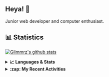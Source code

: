 ## Heya! 👋

Junior web developer and computer enthusiast.

## 📊 Statistics

[![Glimmrz's github stats](https://github-readme-stats.vercel.app/api?username=glimmrz&theme=dark&count_private=true)](https://github.com/anuraghazra/github-readme-stats)

<details>
  <summary><strong>📈 Languages & Stats</strong></summary>
  <img src="https://github-readme-stats.vercel.app/api?username=bunningss&show_icons=true&theme=dark&hide_border=true"
       alt="Tayef's GitHub stats" />
  <img src="https://github-readme-stats.vercel.app/api/top-langs/?username=bunningss&show_icons=true&theme=dark&hide_border=true&layout=compact&langs_count=10"
       alt="Tayef's Top GitHub Languages" />
</details>

<details>
<summary><strong> :zap: My Recent Activities </strong></summary>

<!-- ACTIVITY-LIST:START -->
- [glimmrz pushed to master in glimmrz/borobasket](https://github.com/glimmrz/borobasket/compare/6bd7e27573...76f9a013b8)
- [glimmrz pushed to master in glimmrz/borobasket](https://github.com/glimmrz/borobasket/compare/04f27afd9c...6bd7e27573)
- [glimmrz pushed to master in glimmrz/borobasket](https://github.com/glimmrz/borobasket/compare/27c91c283b...04f27afd9c)
- [glimmrz pushed to master in glimmrz/borobasket](https://github.com/glimmrz/borobasket/compare/bfb4f9aa2b...27c91c283b)
- [glimmrz pushed to master in glimmrz/dgclient](https://github.com/glimmrz/dgclient/compare/4a3f65c858...f96fee2791)
<!-- ACTIVITY-LIST:END -->

</details>
